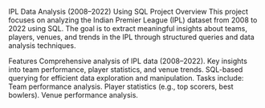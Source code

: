 IPL Data Analysis (2008–2022) Using SQL
Project Overview
This project focuses on analyzing the Indian Premier League (IPL) dataset from 2008 to 2022 using SQL. The goal is to extract meaningful insights about teams, players, venues, and trends in the IPL through structured queries and data analysis techniques.


Features
Comprehensive analysis of IPL data (2008–2022).
Key insights into team performance, player statistics, and venue trends.
SQL-based querying for efficient data exploration and manipulation.
Tasks include:
Team performance analysis.
Player statistics (e.g., top scorers, best bowlers).
Venue performance analysis.



